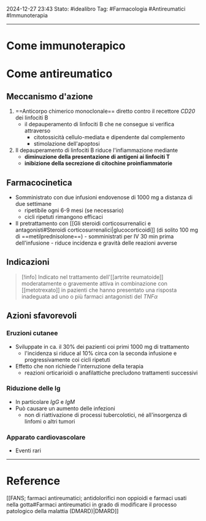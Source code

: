 2024-12-27 23:43
Stato: #idealibro 
Tag: #Farmacologia #Antireumatici #Immunoterapia

---
# Come immunoterapico

# Come antireumatico
## Meccanismo d'azione
1. ==Anticorpo chimerico monoclonale== diretto contro il recettore *CD20* dei linfociti B
	- il depauperamento di linfociti B che ne consegue si verifica attraverso
		- citotossicità cellulo-mediata e dipendente dal complemento
		- stimolazione dell'apoptosi
2. Il depauperamento di linfociti B riduce l'infiammazione mediante
	- **diminuzione della presentazione di antigeni ai linfociti T**
	- **inibizione della secrezione di citochine proinfiammatorie**
## Farmacocinetica
- Somministrato con due infusioni endovenose di 1000 mg a distanza di due settimane
	- ripetibile ogni 6-9 mesi (se necessario)
	- cicli ripetuti rimangono efficaci
- Il pretrattamento con [[Gli steroidi corticosurrenalici e antagonisti#Steroidi corticosurrenalici|glucocorticoidi]] (di solito 100 mg di ==metilprednisolone==) - somministrati per IV 30 min prima dell'infusione - riduce incidenza e gravità delle reazioni avverse
## Indicazioni
>[!info]
> Indicato nel trattamento dell'[[artrite reumatoide]] moderatamente o gravemente attiva in combinazione con [[metotrexato]] in pazienti che hanno presentato una risposta inadeguata ad uno o più farmaci antagonisti del *TNFα*
## Azioni sfavorevoli
### Eruzioni cutanee
- Sviluppate in ca. il 30% dei pazienti coi primi 1000 mg di trattamento
	- l'incidenza si riduce al 10% circa con la seconda infusione e progressivamente coi cicli ripetuti
- Effetto che non richiede l'interruzione della terapia
	- reazioni orticarioidi o anafilattiche precludono trattamenti successivi
### Riduzione delle Ig
- In particolare *IgG* e *IgM*
- Può causare un aumento delle infezioni
	- non di riattivazione di processi tubercolotici, né all'insorgenza di linfomi o altri tumori
### Apparato cardiovascolare
- Eventi rari







---
# Reference
[[FANS; farmaci antireumatici; antidolorifici non oppioidi e farmaci usati nella gotta#Farmaci antireumatici in grado di modificare il processo patologico della malattia (DMARD)|DMARD]]